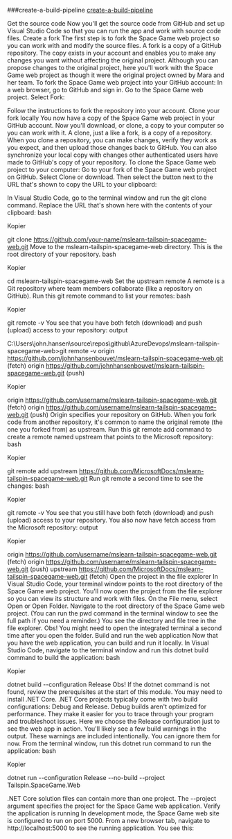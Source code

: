 ###create-a-build-pipeline
[create-a-build-pipeline](https://docs.microsoft.com/nb-no/learn/modules/create-a-build-pipeline/3-build-locally)

Get the source code
Now you'll get the source code from GitHub and set up Visual Studio Code so that you can run the app and work with source code files.
Create a fork
The first step is to fork the Space Game web project so you can work with and modify the source files.
A fork is a copy of a GitHub repository. The copy exists in your account and enables you to make any changes you want without affecting the original project.
Although you can propose changes to the original project, here you'll work with the Space Game web project as though it were the original project owned by Mara and her team.
To fork the Space Game web project into your GitHub account:
In a web browser, go to GitHub  and sign in.
Go to the Space Game  web project.
Select Fork:

Follow the instructions to fork the repository into your account.
Clone your fork locally
You now have a copy of the Space Game web project in your GitHub account. Now you'll download, or clone, a copy to your computer so you can work with it.
A clone, just a like a fork, is a copy of a repository. When you clone a repository, you can make changes, verify they work as you expect, and then upload those changes back to GitHub. You can also synchronize your local copy with changes other authenticated users have made to GitHub's copy of your repository.
To clone the Space Game web project to your computer:
Go to your fork of the Space Game web project on GitHub.
Select Clone or download. Then select the button next to the URL that's shown to copy the URL to your clipboard:

In Visual Studio Code, go to the terminal window and run the git clone command. Replace the URL that's shown here with the contents of your clipboard:
bash

Kopier

git clone https://github.com/your-name/mslearn-tailspin-spacegame-web.git
Move to the mslearn-tailspin-spacegame-web directory. This is the root directory of your repository.
bash

Kopier

cd mslearn-tailspin-spacegame-web
Set the upstream remote
A remote is a Git repository where team members collaborate (like a repository on GitHub).
Run this git remote command to list your remotes:
bash

Kopier

git remote -v
You see that you have both fetch (download) and push (upload) access to your repository:
output


C:\Users\john.hansen\source\repos\github\AzureDevops\mslearn-tailspin-spacegame-web>git remote -v
origin  https://github.com/johnhansenbouvet/mslearn-tailspin-spacegame-web.git (fetch)
origin  https://github.com/johnhansenbouvet/mslearn-tailspin-spacegame-web.git (push)

Kopier

origin  https://github.com/username/mslearn-tailspin-spacegame-web.git (fetch)
origin  https://github.com/username/mslearn-tailspin-spacegame-web.git (push)
Origin specifies your repository on GitHub. When you fork code from another repository, it's common to name the original remote (the one you forked from) as upstream.
Run this git remote add command to create a remote named upstream that points to the Microsoft repository:
bash

Kopier

git remote add upstream https://github.com/MicrosoftDocs/mslearn-tailspin-spacegame-web.git
Run git remote a second time to see the changes:
bash

Kopier

git remote -v
You see that you still have both fetch (download) and push (upload) access to your repository. You also now have fetch access from the Microsoft repository:
output

Kopier

origin  https://github.com/username/mslearn-tailspin-spacegame-web.git (fetch)
origin  https://github.com/username/mslearn-tailspin-spacegame-web.git (push)
upstream        https://github.com/MicrosoftDocs/mslearn-tailspin-spacegame-web.git (fetch)
Open the project in the file explorer
In Visual Studio Code, your terminal window points to the root directory of the Space Game web project. You'll now open the project from the file explorer so you can view its structure and work with files.
On the File menu, select Open or Open Folder.
Navigate to the root directory of the Space Game web project.
(You can run the pwd command in the terminal window to see the full path if you need a reminder.)
You see the directory and file tree in the file explorer.
 Obs!
You might need to open the integrated terminal a second time after you open the folder.
Build and run the web application
Now that you have the web application, you can build and run it locally.
In Visual Studio Code, navigate to the terminal window and run this dotnet build command to build the application:
bash

Kopier

dotnet build --configuration Release
 Obs!
If the dotnet command is not found, review the prerequisites at the start of this module. You may need to install .NET Core.
.NET Core projects typically come with two build configurations: Debug and Release. Debug builds aren't optimized for performance. They make it easier for you to trace through your program and troubleshoot issues. Here we choose the Release configuration just to see the web app in action.
You'll likely see a few build warnings in the output. These warnings are included intentionally. You can ignore them for now.
From the terminal window, run this dotnet run command to run the application:
bash

Kopier

dotnet run --configuration Release --no-build --project Tailspin.SpaceGame.Web

.NET Core solution files can contain more than one project. The --project argument specifies the project for the Space Game web application.
Verify the application is running
In development mode, the Space Game web site is configured to run on port 5000.
From a new browser tab, navigate to http://localhost:5000 to see the running application.
You see this: